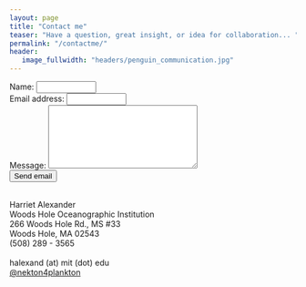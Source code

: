 ```yaml
---
layout: page
title: "Contact me"
teaser: "Have a question, great insight, or idea for collaboration... "
permalink: "/contactme/"
header:
   image_fullwidth: "headers/penguin_communication.jpg"
---
```

<form id="contact_form" action="//formspree.io/halexand@mit.edu" method="POST" enctype="multipart/form-data">
	<div class="row">
		<label for="name">Name:   </label>
		<input id="name" class="input" name="name" type="text" value="" size="10" />
	</div>
	<div class="row">
		<label for="email">Email address:   </label>
		<input id="email" class="input" name="email" type="text" value="" size="10" />
	</div>
	<div class="row">
		<label for="message">Message:</label>
		<textarea id="message" class="input" name="message" rows="7" cols="30"></textarea>
	</div>
	<input id="submit_button" type="submit" value="Send email" />
</form>		
<br>
Harriet Alexander<br>
Woods Hole Oceanographic Institution<br>
266 Woods Hole Rd., MS #33<br>
Woods Hole, MA 02543<br>
(508) 289 - 3565<br>
<br>halexand (at) mit (dot) edu<br>
<a href="https://twitter.com/nekton4plankton">@nekton4plankton</a> <br>

<script>
  (function(i,s,o,g,r,a,m){i['GoogleAnalyticsObject']=r;i[r]=i[r]||function(){
  (i[r].q=i[r].q||[]).push(arguments)},i[r].l=1*new Date();a=s.createElement(o),
  m=s.getElementsByTagName(o)[0];a.async=1;a.src=g;m.parentNode.insertBefore(a,m)
  })(window,document,'script','//www.google-analytics.com/analytics.js','ga');

  ga('create', 'UA-65421302-1', 'auto');
  ga('send', 'pageview');

</script>
